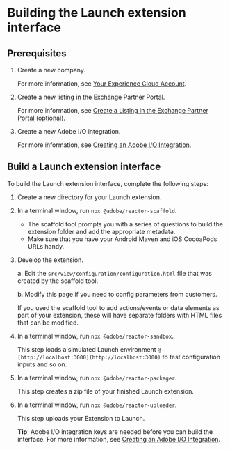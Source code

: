 # Building the Launch extension interface

## Prerequisites

1. Create a new company.

   For more information, see [Your Experience Cloud Account](https://developer.adobelaunch.com/guides/extensions/getting-started/#your-experience-cloud-account).

2. Create a new listing in the Exchange Partner Portal.

   For more information, see [Create a Listing in the Exchange Partner Portal \(optional\)](https://developer.adobelaunch.com/guides/extensions/getting-started/#create-a-listing-in-the-exchange-partner-portal-optional).

3. Create a new Adobe I/O integration.

   For more information, see [Creating an Adobe I/O Integration](https://developer.adobelaunch.com/guides/extensions/getting-started/#creating-an-adobe-io-integration).

## Build a Launch extension interface

To build the Launch extension interface, complete the following steps:

1. Create a new directory for your Launch extension.
2. In a terminal window, run `npx @adobe/reactor-scaffold`.
   * The scaffold tool prompts you with a series of questions to build the extension folder and add the appropriate metadata. 
   * Make sure that you have your Android Maven and iOS CocoaPods URLs handy.
3. Develop the extension.

   a. Edit the `src/view/configuration/configuration.html` file that was created by the scaffold tool. 
   
   b. Modify this page if you need to config parameters from customers. 
   
   If you used the scaffold tool to add actions/events or data elements as part of your extension, these will have separate folders with HTML files that can be modified.
4. In a terminal window, run `npx @adobe/reactor-sandbox`.

   This step loads a simulated Launch environment `@ [http://localhost:3000](http://localhost:3000)` to test configuration inputs and so on.

5. In a terminal window, run `npx @adobe/reactor-packager`.

   This step creates a zip file of your finished Launch extension.

6. In a terminal window, run `npx @adobe/reactor-uploader`.

   This step uploads your Extension to Launch.

   **Tip**: Adobe I/O integration keys are needed before you can build the interface. For more information, see [Creating an Adobe I/O Integration](https://developer.adobelaunch.com/guides/extensions/getting-started/#creating-an-adobe-io-integration).

